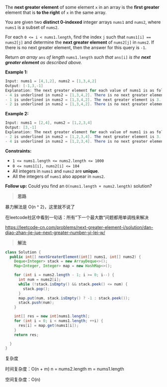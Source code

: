 The **next greater element** of some element `x` in an array is the **first greater** element that is **to the right** of `x` in the same array.

You are given two **distinct 0-indexed** integer arrays `nums1` and `nums2`, where `nums1` is a subset of `nums2`.

For each `0 <= i < nums1.length`, find the index `j` such that `nums1[i] == nums2[j]` and determine the **next greater element** of `nums2[j]` in `nums2`. If there is no next greater element, then the answer for this query is `-1`.

Return *an array* `ans` *of length* `nums1.length` *such that* `ans[i]` *is the **next greater element** as described above.*

**Example 1:**

```java
Input: nums1 = [4,1,2], nums2 = [1,3,4,2]
Output: [-1,3,-1]
Explanation: The next greater element for each value of nums1 is as follows:
- 4 is underlined in nums2 = [1,3,4,2]. There is no next greater element, so the answer is -1.
- 1 is underlined in nums2 = [1,3,4,2]. The next greater element is 3.
- 2 is underlined in nums2 = [1,3,4,2]. There is no next greater element, so the answer is -1.
```

**Example 2:**

```java
Input: nums1 = [2,4], nums2 = [1,2,3,4]
Output: [3,-1]
Explanation: The next greater element for each value of nums1 is as follows:
- 2 is underlined in nums2 = [1,2,3,4]. The next greater element is 3.
- 4 is underlined in nums2 = [1,2,3,4]. There is no next greater element, so the answer is -1.
```

**Constraints:**

- `1 <= nums1.length <= nums2.length <= 1000`
- `0 <= nums1[i], nums2[i] <= 104`
- All integers in `nums1` and `nums2` are **unique**.
- All the integers of `nums1` also appear in `nums2`.

**Follow up:** Could you find an `O(nums1.length + nums2.length)` solution?

> **思路**

暴力解法是 O(n ^ 2)，这里就不说了

在leetcode社区中看到一句话：所有”下一个最大数“问题都用单调栈来解决

https://leetcode-cn.com/problems/next-greater-element-i/solution/dan-diao-zhan-jie-jue-next-greater-number-yi-lei-w/

> **解法**

```java
class Solution {
  public int[] nextGreaterElement(int[] nums1, int[] nums2) {
    Deque<Integer> stack = new ArrayDeque<>();
    Map<Integer, Integer> map = new HashMap<>();

    for (int i = nums2.length - 1; i >= 0; i--) {
      int num = nums2[i];
      while (!stack.isEmpty() && stack.peek() <= num) {
        stack.pop();
      }
      map.put(num, stack.isEmpty() ? -1 : stack.peek());
      stack.push(num);
    }

    int[] res = new int[nums1.length];
    for (int i = 0; i < nums1.length; ++i) {
      res[i] = map.get(nums1[i]);
    }
    return res;

  }
}
```

复杂度

时间复杂度：O(n + m)  n = nums2.length m = nums1.length

空间复杂度：O(n)